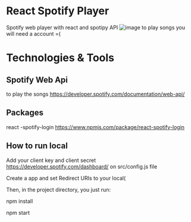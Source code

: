 # React Spotify Player
Spotify web player with react and spotipy API
![image](https://user-images.githubusercontent.com/99826552/176355572-b3d8fae9-10af-4d1d-bc66-65ee8d03941e.png)
to play songs you will need a account =(

# Technologies & Tools
## Spotify Web Api
to play the songs
https://developer.spotify.com/documentation/web-api/  
## Packages
react -spotify-login 
 https://www.npmjs.com/package/react-spotify-login
## How to run local
Add your client key and client secret https://developer.spotify.com/dashboard/ on src/config.js file

Create a app and set Redirect URIs to your local(

Then, in the project directory, you just run:

npm install

npm start
